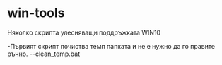 # win-tools
Няколко скрипта улесняващи поддръжката WIN10

-Първият скрипт почиства темп папката и не е нужно да го правите ръчно.
--clean_temp.bat
